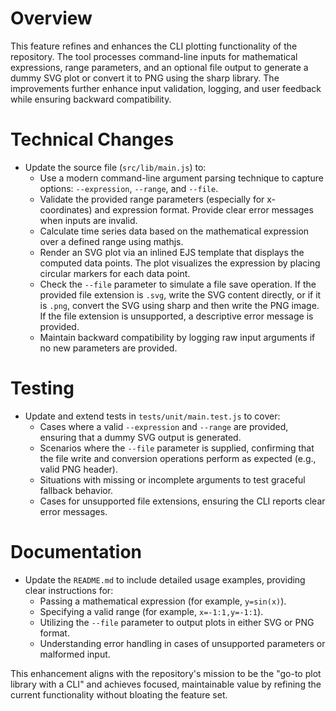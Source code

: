# Overview

This feature refines and enhances the CLI plotting functionality of the repository. The tool processes command-line inputs for mathematical expressions, range parameters, and an optional file output to generate a dummy SVG plot or convert it to PNG using the sharp library. The improvements further enhance input validation, logging, and user feedback while ensuring backward compatibility.

# Technical Changes

- Update the source file (`src/lib/main.js`) to:
  - Use a modern command-line argument parsing technique to capture options: `--expression`, `--range`, and `--file`.
  - Validate the provided range parameters (especially for x-coordinates) and expression format. Provide clear error messages when inputs are invalid.
  - Calculate time series data based on the mathematical expression over a defined range using mathjs.
  - Render an SVG plot via an inlined EJS template that displays the computed data points. The plot visualizes the expression by placing circular markers for each data point.
  - Check the `--file` parameter to simulate a file save operation. If the provided file extension is `.svg`, write the SVG content directly, or if it is `.png`, convert the SVG using sharp and then write the PNG image. If the file extension is unsupported, a descriptive error message is provided.
  - Maintain backward compatibility by logging raw input arguments if no new parameters are provided.

# Testing

- Update and extend tests in `tests/unit/main.test.js` to cover:
  - Cases where a valid `--expression` and `--range` are provided, ensuring that a dummy SVG output is generated.
  - Scenarios where the `--file` parameter is supplied, confirming that the file write and conversion operations perform as expected (e.g., valid PNG header).
  - Situations with missing or incomplete arguments to test graceful fallback behavior.
  - Cases for unsupported file extensions, ensuring the CLI reports clear error messages.

# Documentation

- Update the `README.md` to include detailed usage examples, providing clear instructions for:
  - Passing a mathematical expression (for example, `y=sin(x)`).
  - Specifying a valid range (for example, `x=-1:1,y=-1:1`).
  - Utilizing the `--file` parameter to output plots in either SVG or PNG format.
  - Understanding error handling in cases of unsupported parameters or malformed input.

This enhancement aligns with the repository's mission to be the "go-to plot library with a CLI" and achieves focused, maintainable value by refining the current functionality without bloating the feature set.